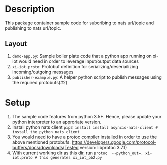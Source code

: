 # Description
This package container sample code for subcribing to nats url/topic and publishing to nats url/topic.

## Layout
1. `demo-app.py`: Sample boiler plate code that a python app running on xi-iot would need in order to leverage input/output data sources
2. `xi-iot.proto`: Protobuf definition for serializing/deseriailizing incoming/outgoing messages
3. `publisher-example.py`: A helper python script to publish messages using the required protobufs(#2)

# Setup
1. The sample code features from python 3.5+. Hence, please update your python interpreter to an approriate version.
2. Install python nats client `pip3 install install asyncio-nats-client # install the python nats client`
3. You would need to have a protoc compiler installed in order to use the above mentioned protobufs.  https://developers.google.com/protocol-buffers/docs/downloads(Tested version: libprotoc 3.7.1)
4. With current working dir as this dir, run `protoc  --python_out=. xi-iot.proto # this generates xi_iot_pb2.py` 
